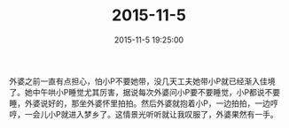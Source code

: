 ﻿---
title: "2015-11-5"
date: 2015-11-5 19:25:00
tags:
categories: 爸爸
---
外婆之前一直有点担心，怕小P不要她带，没几天工夫她带小P就已经渐入佳境了。她中午哄小P睡觉尤其厉害，据说每次外婆问小P要不要睡觉，小P都说不要睡，外婆说好的，那坐外婆怀里拍拍。然后外婆就抱着小P，一边拍拍，一边哼哼，一会儿小P就进入梦乡了。这情景光听听就让我叹服了，外婆果然有一手。